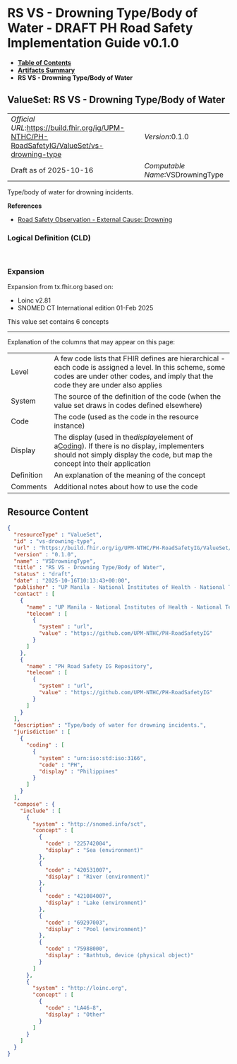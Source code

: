 # RS VS - Drowning Type/Body of Water - DRAFT PH Road Safety Implementation Guide v0.1.0

* [**Table of Contents**](toc.md)
* [**Artifacts Summary**](artifacts.md)
* **RS VS - Drowning Type/Body of Water**

## ValueSet: RS VS - Drowning Type/Body of Water 

| | |
| :--- | :--- |
| *Official URL*:https://build.fhir.org/ig/UPM-NTHC/PH-RoadSafetyIG/ValueSet/vs-drowning-type | *Version*:0.1.0 |
| Draft as of 2025-10-16 | *Computable Name*:VSDrowningType |

 
Type/body of water for drowning incidents. 

 **References** 

* [Road Safety Observation - External Cause: Drowning](StructureDefinition-rs-observation-ec-drowning.md)

### Logical Definition (CLD)

 

### Expansion

Expansion from tx.fhir.org based on:

* Loinc v2.81
* SNOMED CT International edition 01-Feb 2025

This value set contains 6 concepts

-------

 Explanation of the columns that may appear on this page: 

| | |
| :--- | :--- |
| Level | A few code lists that FHIR defines are hierarchical - each code is assigned a level. In this scheme, some codes are under other codes, and imply that the code they are under also applies |
| System | The source of the definition of the code (when the value set draws in codes defined elsewhere) |
| Code | The code (used as the code in the resource instance) |
| Display | The display (used in the*display*element of a[Coding](http://hl7.org/fhir/R4/datatypes.html#Coding)). If there is no display, implementers should not simply display the code, but map the concept into their application |
| Definition | An explanation of the meaning of the concept |
| Comments | Additional notes about how to use the code |



## Resource Content

```json
{
  "resourceType" : "ValueSet",
  "id" : "vs-drowning-type",
  "url" : "https://build.fhir.org/ig/UPM-NTHC/PH-RoadSafetyIG/ValueSet/vs-drowning-type",
  "version" : "0.1.0",
  "name" : "VSDrowningType",
  "title" : "RS VS - Drowning Type/Body of Water",
  "status" : "draft",
  "date" : "2025-10-16T10:13:43+00:00",
  "publisher" : "UP Manila - National Institutes of Health - National Telehealth Center",
  "contact" : [
    {
      "name" : "UP Manila - National Institutes of Health - National Telehealth Center",
      "telecom" : [
        {
          "system" : "url",
          "value" : "https://github.com/UPM-NTHC/PH-RoadSafetyIG"
        }
      ]
    },
    {
      "name" : "PH Road Safety IG Repository",
      "telecom" : [
        {
          "system" : "url",
          "value" : "https://github.com/UPM-NTHC/PH-RoadSafetyIG"
        }
      ]
    }
  ],
  "description" : "Type/body of water for drowning incidents.",
  "jurisdiction" : [
    {
      "coding" : [
        {
          "system" : "urn:iso:std:iso:3166",
          "code" : "PH",
          "display" : "Philippines"
        }
      ]
    }
  ],
  "compose" : {
    "include" : [
      {
        "system" : "http://snomed.info/sct",
        "concept" : [
          {
            "code" : "225742004",
            "display" : "Sea (environment)"
          },
          {
            "code" : "420531007",
            "display" : "River (environment)"
          },
          {
            "code" : "421084007",
            "display" : "Lake (environment)"
          },
          {
            "code" : "69297003",
            "display" : "Pool (environment)"
          },
          {
            "code" : "75988000",
            "display" : "Bathtub, device (physical object)"
          }
        ]
      },
      {
        "system" : "http://loinc.org",
        "concept" : [
          {
            "code" : "LA46-8",
            "display" : "Other"
          }
        ]
      }
    ]
  }
}

```
